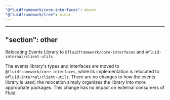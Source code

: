 ```yaml
---
"@fluidframework/core-interfaces": minor
"@fluidframework/tree": minor
---
```

---
"section": other
---

Relocating Events Library to `@fluidframework/core-interfaces` and `@fluid-internal/client-utils`

The events library's types and interfaces are moved to `@fluidframework/core-interfaces`, while its implementation is relocated to `@fluid-internal/client-utils`. There are no changes to how the events library is used; the relocation simply organizes the library into more appropriate packages. This change has no impact on external consumers of Fluid.
